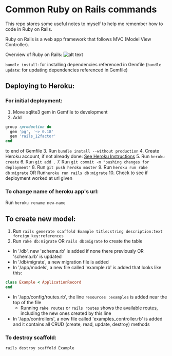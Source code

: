 # Common Ruby on Rails commands

This repo stores some useful notes to myself to help me remember how to code in Ruby on Rails. 

Ruby on Rails is a web app framework that follows MVC (Model View Controller).

Overview of Ruby on Rails:
![alt text](https://i.stack.imgur.com/Sf2OQ.png "Visual Overview of Ruby on Rails")

`bundle install`: for installing dependencies referenced in Gemfile
(`bundle update`: for updating dependencies referenced in Gemfile)

## Deploying to Heroku:
### For initial deployment:
1. Move sqlite3 gem in Gemfile to development
2. Add 
```ruby
group :production do
  gem 'pg', '~> 0.18'
  gem 'rails_12factor'
end
```
   to end of Gemfile
3. Run `bundle install --without production`
4. Create Heroku account, if not already done: [See Heroku Instructions](https://devcenter.heroku.com/articles/getting-started-with-ruby#introduction)
5. Run `heroku create`
6. Run `git add .`
7. Run `git commit -m "pushing changes for deployment"`
8. Run `git push heroku master`
9. Run `heroku run rake db:migrate`
   OR
   Run`heroku run rails db:migrate`
10. Check to see if deployment worked at url given

### To change name of heroku app's url:
Run `heroku rename new-name`

## To create new model:
1. Run `rails generate scaffold Example title:string description:text foreign_key:references`
2. Run `rake db:migrate` OR `rails db:migrate` to create the table 
 - In '/db', new 'schema.rb' is added if none there previously OR 'schema.rb' is updated
 - In '/db/migrate', a new migration file is added
 - In '/app/models', a new file called 'example.rb' is added that looks like this:
 ```ruby
 class Example < ApplicationRecord
 end
 ```
 - In '/app/config/routes.rb', the line `resources :examples` is added near the top of the file
   - Running `rake routes` or `rails routes` shows the available routes, including the new ones created by this line
 - In '/app/controllers', a new file called 'examples_controller.rb' is added and it contains all CRUD (create, read, update, destroy) methods

### To destroy scaffold:
`rails destroy scaffold Example`

